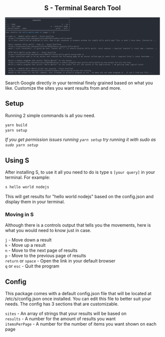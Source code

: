 <h2 align="center">S - Terminal Search Tool</h2>
<img src="images/s.png" />

Search Google directly in your terminal finely grained based on what you like. Customize the sites you want results from and more.

## Setup

Running 2 simple commands is all you need.

```bash
yarn build
yarn setup
```

*If you get permission issues running `yarn setup` try running it with sudo as `sudo yarn setup`*

## Using S

After installing S, to use it all you need to do is type s `[your query]` in your terminal. For example:

```bash
s hello world nodejs
```

This will get results for "hello world nodejs" based on the config.json and display them in your terminal.

### Moving in S

Although there is a controls output that tells you the movements, here is what you would need to know just in case.

`j` - Move down a result<br/>
`k` - Move up a result<br/>
`n` - Move to the next page of results<br/>
`p` - Move to the previous page of results<br/>
`return` or `space` - Open the link in your default browser<br/>
`q` or `esc` - Quit the program


## Config

This package comes with a default config.json file that will be located at /etc/s/config.json once installed. You can edit this file to better suit your needs. The config has 3 sections that are customizable.

`sites` - An array of strings that your results will be based on<br/>
`results` - A number for the amount of results you want<br/>
`itemsPerPage` - A number for the number of items you want shown on each page
